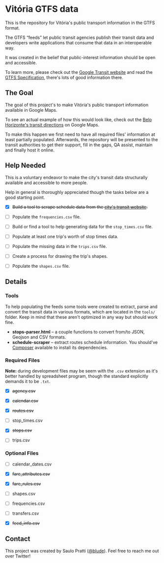 # Vitória GTFS data

This is the repository for Vitória's public transport information in the GTFS format.

The GTFS “feeds” let public transit agencies publish their transit data and developers write applications that consume that data in an interoperable way.

It was created in the belief that public-interest information should be open and accessible.

To learn more, please check out the [Google Transit website](https://developers.google.com/transit/gtfs/) and read
the [GTFS Specification](https://developers.google.com/transit/gtfs/reference/), there's lots of good information there.


## The Goal

The goal of this project's to make Vitória's public transport information available in Google Maps.

To see an actual example of how this would look like, check out the [Belo Horizonte's transit directions](https://www.google.com.br/maps/dir/Restaurante+Rodoviária+de+BH+-+Av.+do+Contorno+-+Centro,+Belo+Horizonte+-+MG,+30110-002/Parque+Municipal+das+Mangabeiras+-+Mangabeiras,+Belo+Horizonte+-+MG/@-19.9361885,-43.9432215,14z/data=!4m14!4m13!1m5!1m1!1s0xa699fddee157cf:0x2947bf51730afd18!2m2!1d-43.9414736!2d-19.9134868!1m5!1m1!1s0xa699739551d309:0x979e8bad2de90b13!2m2!1d-43.9076151!2d-19.9550833!3e3?hl=pt-BR) on Google Maps.

To make this happen we first need to have all required files' information at least partially populated. Afterwards, the repository will be presented to the transit authorities to get their support, fill in the gaps, QA assist, maintain and finally host it online.


## Help Needed

This is a voluntary endeavor to make the city's transit data structurally available and accessible to more people.

Help in general is thoroughly appreciated though the tasks below are a good starting point.

- [x] ~~Build a tool to scrape schedule data from the [city's transit website](http://sistemas.vitoria.es.gov.br/redeiti/).~~
- [ ] Populate the `frequencies.csv` file.
- [ ] Build or find a tool to help generating data for the `stop_times.csv` file.
- [ ] Populate at least one trip's worth of stop times data.
- [ ] Populate the missing data in the `trips.csv` file.
- [ ] Create a process for drawing the trip's shapes.
- [ ] Populate the `shapes.csv` file.


## Details

### Tools

To help populating the feeds some tools were created to extract, parse and convert the transit data in various formats, which are located in the `tools/` folder. Keep in mind that these aren't optimized in any way but should work fine.

- **stops-parser.html** – a couple functions to convert from/to JSON, Geojson and CSV formats.
- **schedule-scraper** – extract routes schedule information. You should've [Composer](http://getcomposer.org) available to install its dependencies.

### Required Files

**Note:** during development files may be seem with the `.csv` extension as it's better handled by spreadsheet program, though the standard explicitly demands it to be `.txt`.

- [x] ~~agency.csv~~
- [x] ~~calendar.csv~~
- [x] ~~routes.csv~~
- [ ] stop_times.csv
- [x] ~~stops.csv~~
- [ ] trips.csv


### Optional Files

- [ ] calendar_dates.csv
- [x] ~~fare_attributes.csv~~
- [x] ~~fare_rules.csv~~
- [ ] shapes.csv
- [ ] frequencies.csv
- [ ] transfers.csv
- [x] ~~feed_info.csv~~


## Contact

This project was created by Saulo Pratti ([@blude](http://twitter.com/@blude)). Feel free to reach me out over Twitter!
